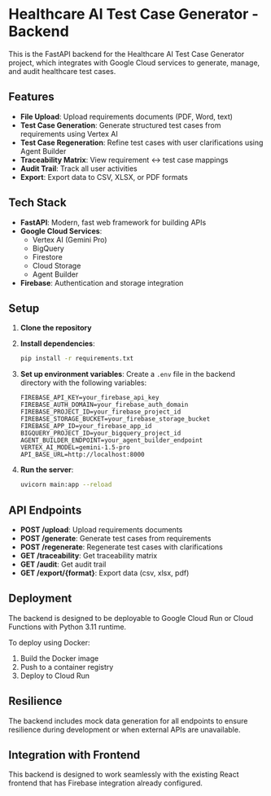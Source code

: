 # Healthcare AI Test Case Generator - Backend

This is the FastAPI backend for the Healthcare AI Test Case Generator project, which integrates with Google Cloud services to generate, manage, and audit healthcare test cases.

## Features

- **File Upload**: Upload requirements documents (PDF, Word, text)
- **Test Case Generation**: Generate structured test cases from requirements using Vertex AI
- **Test Case Regeneration**: Refine test cases with user clarifications using Agent Builder
- **Traceability Matrix**: View requirement ↔ test case mappings
- **Audit Trail**: Track all user activities
- **Export**: Export data to CSV, XLSX, or PDF formats

## Tech Stack

- **FastAPI**: Modern, fast web framework for building APIs
- **Google Cloud Services**:
  - Vertex AI (Gemini Pro)
  - BigQuery
  - Firestore
  - Cloud Storage
  - Agent Builder
- **Firebase**: Authentication and storage integration

## Setup

1. **Clone the repository**

2. **Install dependencies**:
   ```bash
   pip install -r requirements.txt
   ```

3. **Set up environment variables**:
   Create a `.env` file in the backend directory with the following variables:
   ```
   FIREBASE_API_KEY=your_firebase_api_key
   FIREBASE_AUTH_DOMAIN=your_firebase_auth_domain
   FIREBASE_PROJECT_ID=your_firebase_project_id
   FIREBASE_STORAGE_BUCKET=your_firebase_storage_bucket
   FIREBASE_APP_ID=your_firebase_app_id
   BIGQUERY_PROJECT_ID=your_bigquery_project_id
   AGENT_BUILDER_ENDPOINT=your_agent_builder_endpoint
   VERTEX_AI_MODEL=gemini-1.5-pro
   API_BASE_URL=http://localhost:8000
   ```

4. **Run the server**:
   ```bash
   uvicorn main:app --reload
   ```

## API Endpoints

- **POST /upload**: Upload requirements documents
- **POST /generate**: Generate test cases from requirements
- **POST /regenerate**: Regenerate test cases with clarifications
- **GET /traceability**: Get traceability matrix
- **GET /audit**: Get audit trail
- **GET /export/{format}**: Export data (csv, xlsx, pdf)

## Deployment

The backend is designed to be deployable to Google Cloud Run or Cloud Functions with Python 3.11 runtime.

To deploy using Docker:
1. Build the Docker image
2. Push to a container registry
3. Deploy to Cloud Run

## Resilience

The backend includes mock data generation for all endpoints to ensure resilience during development or when external APIs are unavailable.

## Integration with Frontend

This backend is designed to work seamlessly with the existing React frontend that has Firebase integration already configured.